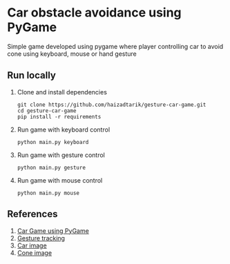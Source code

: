 # Car obstacle avoidance using PyGame

Simple game developed using pygame where player controlling car to avoid cone using keyboard, mouse or hand gesture

## Run locally

1. Clone and install dependencies
    ```
    git clone https://github.com/haizadtarik/gesture-car-game.git
    cd gesture-car-game
    pip install -r requirements
    ```

2. Run game with keyboard control
    ```
    python main.py keyboard
    ```

3. Run game with gesture control
    ```
    python main.py gesture
    ```

4. Run game with mouse control
    ```
    python main.py mouse
    ```


## References
1. [Car Game using PyGame](https://coderslegacy.com/python/python-pygame-tutorial/)
2. [Gesture tracking](https://medium.com/@thiagolelis/exploring-hand-movement-detection-with-mediapipe-f3fa68d5bbf2)
3. [Car image](https://www.clipartmax.com/download/m2i8i8N4Z5Z5K9A0_28-collection-of-car-clipart-top-view-transparent-race-car-cartoon-top/)
4. [Cone image](https://www.clipartmax.com/download/m2i8i8d3m2i8K9N4_traffic-cone-clip-art-traffic-cone-clip-art/)
